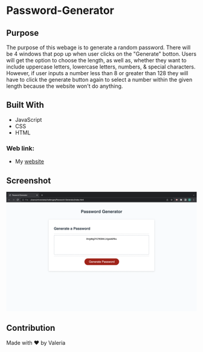 # Password-Generator
## Purpose
The purpose of this webage is to generate a random password.
There will be 4 windows that pop up when user clicks on the "Generate" botton. Users will get the option to choose the length, as well as, whether they want to include uppercase letters, lowercase letters, numbers, & special characters. 
</br>
However, if user inputs a number less than 8 or greater than 128 they will have to click the generate button again to select a number within the given length because the website won't do anything. 
</br>

## Built With
* JavaScript
* CSS
* HTML

### Web link:
- My [website](https://vhivestate.github.io/Password-Generator/)

## Screenshot
![Password-gen-Screenshot](./assets/pw-gen-ss.png)

## Contribution
Made with ❤️ by Valeria